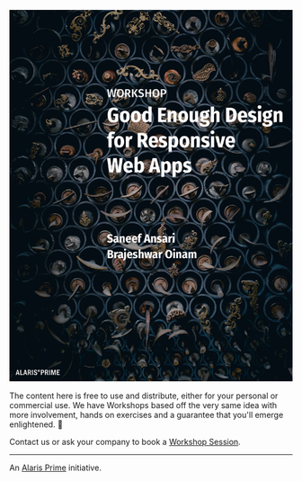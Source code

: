 ![Book Cover](cover.jpg)

The content here is free to use and distribute, either for your personal or commercial use. We have Workshops based off the very same idea with more involvement, hands on exercises and a guarantee that you'll emerge enlightened. 🙂

Contact us or ask your company to book a [Workshop Session](https://alarisprime.com/workshops/).

---

An [Alaris Prime](https://alarisprime.com/) initiative.
